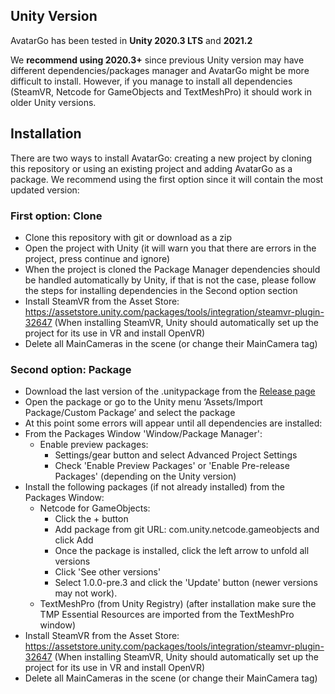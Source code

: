## Unity Version
AvatarGo has been tested in **Unity 2020.3 LTS** and **2021.2**

We **recommend using 2020.3+** since previous Unity version may have different dependencies/packages manager and AvatarGo might be more difficult to install. However, if you manage to install all dependencies (SteamVR, Netcode for GameObjects and TextMeshPro) it should work in older Unity versions.

## Installation
There are two ways to install AvatarGo: creating a new project by cloning this repository or using an existing project and adding AvatarGo as a package.
We recommend using the first option since it will contain the most updated version:
### First option: Clone
- Clone this repository with git or download as a zip
- Open the project with Unity (it will warn you that there are errors in the project, press continue and ignore)
- When the project is cloned the Package Manager dependencies should be handled automatically by Unity, if that is not the case, please follow the steps for installing dependencies in the Second option section
- Install SteamVR from the Asset Store: https://assetstore.unity.com/packages/tools/integration/steamvr-plugin-32647
(When installing SteamVR, Unity should automatically set up the project for its use in VR and install OpenVR)
- Delete all MainCameras in the scene (or change their MainCamera tag)
### Second option: Package
- Download the last version of the .unitypackage from the [Release page](https://github.com/UPC-ViRVIG/AvatarGo/releases)
- Open the package or go to the Unity menu ‘Assets/Import Package/Custom Package’ and select the package
- At this point some errors will appear until all dependencies are installed:
- From the Packages Window 'Window/Package Manager':
  - Enable preview packages:
    - Settings/gear button and select Advanced Project Settings
    - Check 'Enable Preview Packages' or 'Enable Pre-release Packages' (depending on the Unity version)
- Install the following packages (if not already installed) from the Packages Window:
  - Netcode for GameObjects: 
    - Click the + button
    - Add package from git URL: com.unity.netcode.gameobjects and click Add
	- Once the package is installed, click the left arrow to unfold all versions
	- Click 'See other versions'
	- Select 1.0.0-pre.3 and click the 'Update' button (newer versions may not work).
  - TextMeshPro (from Unity Registry) (after installation make sure the TMP Essential Resources are imported from the TextMeshPro window)
- Install SteamVR from the Asset Store: https://assetstore.unity.com/packages/tools/integration/steamvr-plugin-32647
(When installing SteamVR, Unity should automatically set up the project for its use in VR and install OpenVR)
- Delete all MainCameras in the scene (or change their MainCamera tag)

